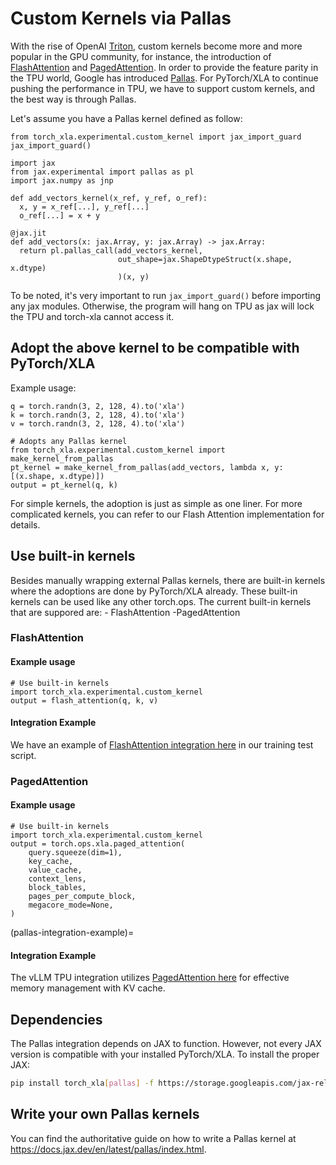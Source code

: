 # Custom Kernels via Pallas

With the rise of OpenAI [Triton](https://openai.com/research/triton),
custom kernels become more and more popular in the GPU community, for
instance, the introduction of
[FlashAttention](https://github.com/Dao-AILab/flash-attention) and
[PagedAttention](https://blog.vllm.ai/2023/06/20/vllm.html). In order to
provide the feature parity in the TPU world, Google has introduced
[Pallas](https://jax.readthedocs.io/en/latest/pallas/index.html). For
PyTorch/XLA to continue pushing the performance in TPU, we have to
support custom kernels, and the best way is through Pallas.

Let's assume you have a Pallas kernel defined as follow:

``` python3
from torch_xla.experimental.custom_kernel import jax_import_guard
jax_import_guard()

import jax
from jax.experimental import pallas as pl
import jax.numpy as jnp

def add_vectors_kernel(x_ref, y_ref, o_ref):
  x, y = x_ref[...], y_ref[...]
  o_ref[...] = x + y

@jax.jit
def add_vectors(x: jax.Array, y: jax.Array) -> jax.Array:
  return pl.pallas_call(add_vectors_kernel,
                        out_shape=jax.ShapeDtypeStruct(x.shape, x.dtype)
                        )(x, y)
```

To be noted, it's very important to run `jax_import_guard()` before
importing any jax modules. Otherwise, the program will hang on TPU as
jax will lock the TPU and torch-xla cannot access it.

## Adopt the above kernel to be compatible with PyTorch/XLA

Example usage:

``` python3
q = torch.randn(3, 2, 128, 4).to('xla')
k = torch.randn(3, 2, 128, 4).to('xla')
v = torch.randn(3, 2, 128, 4).to('xla')

# Adopts any Pallas kernel
from torch_xla.experimental.custom_kernel import make_kernel_from_pallas
pt_kernel = make_kernel_from_pallas(add_vectors, lambda x, y: [(x.shape, x.dtype)])
output = pt_kernel(q, k)
```

For simple kernels, the adoption is just as simple as one liner. For
more complicated kernels, you can refer to our Flash Attention
implementation for details.

## Use built-in kernels

Besides manually wrapping external Pallas kernels, there are built-in
kernels where the adoptions are done by PyTorch/XLA already. These
built-in kernels can be used like any other torch.ops. The current
built-in kernels that are suppored are: - FlashAttention -PagedAttention

### FlashAttention

#### Example usage

``` python3
# Use built-in kernels
import torch_xla.experimental.custom_kernel
output = flash_attention(q, k, v)
```

#### Integration Example

We have an example of [FlashAttention integration
here](https://github.com/pytorch/xla/blob/master/examples/flash_attention/train_decoder_only_flash_attention.py)
in our training test script.

### PagedAttention

#### Example usage

``` python3
# Use built-in kernels
import torch_xla.experimental.custom_kernel
output = torch.ops.xla.paged_attention(
    query.squeeze(dim=1),
    key_cache,
    value_cache,
    context_lens,
    block_tables,
    pages_per_compute_block,
    megacore_mode=None,
)
```

(pallas-integration-example)=
#### Integration Example

The vLLM TPU integration utilizes [PagedAttention
here](https://github.com/vllm-project/vllm/blob/f5e1bf5d44877149eaabf9c04379a4e14a023145/vllm/attention/backends/pallas.py#L194)
for effective memory management with KV cache.

## Dependencies

The Pallas integration depends on JAX to function. However, not every
JAX version is compatible with your installed PyTorch/XLA. To install
the proper JAX:

``` bash
pip install torch_xla[pallas] -f https://storage.googleapis.com/jax-releases/jax_nightly_releases.html -f https://storage.googleapis.com/jax-releases/jaxlib_nightly_releases.html
```

## Write your own Pallas kernels

You can find the authoritative guide on how to write a Pallas kernel at https://docs.jax.dev/en/latest/pallas/index.html.
